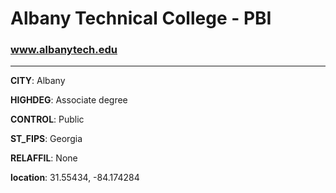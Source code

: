 # Albany Technical College - PBI
### www.albanytech.edu
---
**CITY**: Albany

**HIGHDEG**: Associate degree

**CONTROL**: Public

**ST_FIPS**: Georgia

**RELAFFIL**: None

**location**: 31.55434, -84.174284